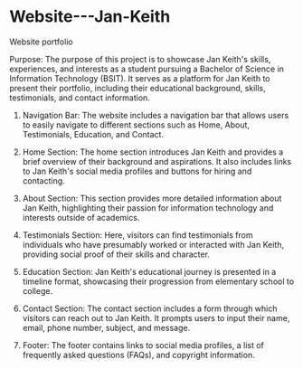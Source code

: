 # Website---Jan-Keith
Website portfolio

Purpose:
The purpose of this project is to showcase Jan Keith's skills, experiences, and interests as a student pursuing a Bachelor of Science in Information Technology (BSIT). It serves as a platform for Jan Keith to present their portfolio, including their educational background, skills, testimonials, and contact information.


1. Navigation Bar: The website includes a navigation bar that allows users to easily navigate to different sections such as Home, About, Testimonials, Education, and Contact.

2. Home Section: The home section introduces Jan Keith and provides a brief overview of their background and aspirations. It also includes links to Jan Keith's social media profiles and buttons for hiring and contacting.

3. About Section: This section provides more detailed information about Jan Keith, highlighting their passion for information technology and interests outside of academics.

4. Testimonials Section: Here, visitors can find testimonials from individuals who have presumably worked or interacted with Jan Keith, providing social proof of their skills and character.

5. Education Section: Jan Keith's educational journey is presented in a timeline format, showcasing their progression from elementary school to college.

6. Contact Section: The contact section includes a form through which visitors can reach out to Jan Keith. It prompts users to input their name, email, phone number, subject, and message.

7. Footer: The footer contains links to social media profiles, a list of frequently asked questions (FAQs), and copyright information.


